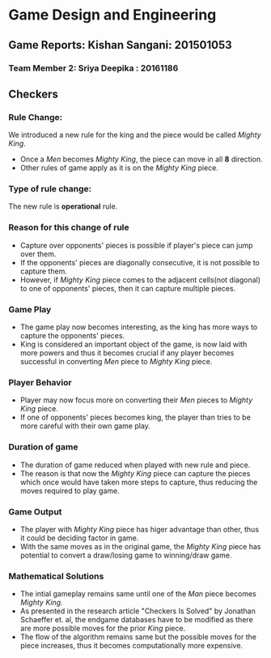 # Game Design and Engineering

## Game Reports: Kishan Sangani: 201501053
### Team Member 2: Sriya Deepika : 20161186

## Checkers

### Rule Change:

We introduced a new rule for the king and the piece would be called _Mighty King_.

- Once a _Men_ becomes _Mighty King_, the piece can move in all **8** direction.
- Other rules of game apply as it is on the _Mighty King_ piece.

### Type of rule change:

The new rule is **operational** rule.

### Reason for this change of rule

- Capture over opponents' pieces is possible if player's piece can jump over them.
- If the opponents' pieces are diagonally consecutive, it is not possible to capture them.
- However, if _Mighty King_ piece comes to the adjacent cells(not diagonal) to one of opponents' pieces, then it can capture multiple pieces.

### Game Play
- The game play now becomes interesting, as the king has more ways to capture the opponents' pieces.
- King is considered an important object of the game, is now laid with more powers and thus it becomes crucial if any player becomes successful in converting _Men_ piece to _Mighty King_ piece.

### Player Behavior
- Player may now focus more on converting their _Men_ pieces to _Mighty King_ piece.
- If one of opponents' pieces becomes king, the player than tries to be more careful with their own game play.

### Duration of game
- The duration of game reduced when played with new rule and piece.
- The reason is that now the _Mighty King_ piece can capture the pieces which once would have taken more steps to capture, thus reducing the moves required to play game.

### Game Output
- The player with _Mighty King_ piece has higer advantage than other, thus it could be deciding factor in game.
- With the same moves as in the original game, the _Mighty King_ piece has potential to convert a draw/losing game to winning/draw game.

### Mathematical Solutions
- The intial gameplay remains same until one of the _Man_ piece becomes _Mighty King_.
- As presented in the research article "Checkers Is Solved" by Jonathan Schaeffer et. al, the endgame databases have to be modified as there are more possible moves for the prior _King_ piece.
- The flow of the algorithm remains same but the possible moves for the piece increases, thus it becomes computationally more expensive.
